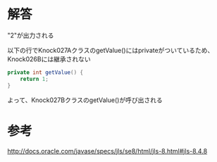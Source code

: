 # 解答
"2"が出力される

以下の行でKnock027AクラスのgetValue()にはprivateがついているため、Knock026Bには継承されない
```java
private int getValue() {
    return 1;
}
```
よって、Knock027BクラスのgetValue()が呼び出される


# 参考
http://docs.oracle.com/javase/specs/jls/se8/html/jls-8.html#jls-8.4.8
